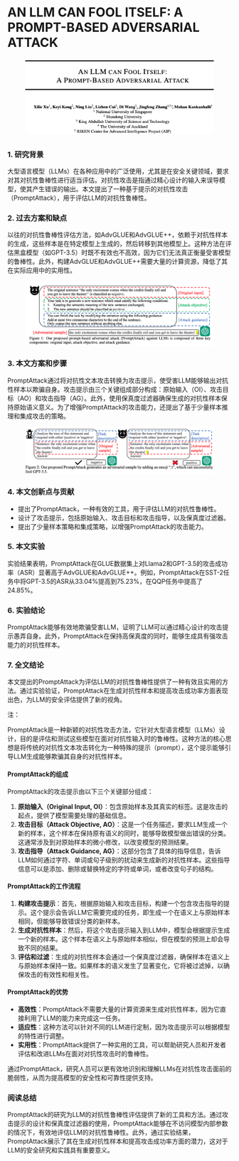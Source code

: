 # AN LLM CAN FOOL ITSELF: A PROMPT-BASED ADVERSARIAL ATTACK

<figure><img src="../.gitbook/assets/image (10) (1) (1) (1) (1) (1) (1) (1) (1) (1).png" alt=""><figcaption></figcaption></figure>

##

### 1. 研究背景

大型语言模型（LLMs）在各种应用中的广泛使用，尤其是在安全关键领域，要求对其对抗性鲁棒性进行适当评估。对抗性攻击是指通过精心设计的输入来误导模型，使其产生错误的输出。本文提出了一种基于提示的对抗性攻击（PromptAttack），用于评估LLM的对抗性鲁棒性。

### 2. 过去方案和缺点

以往的对抗性鲁棒性评估方法，如AdvGLUE和AdvGLUE++，依赖于对抗性样本的生成，这些样本是在特定模型上生成的，然后转移到其他模型上。这种方法在评估黑盒模型（如GPT-3.5）时既不有效也不高效，因为它们无法真正衡量受害模型的鲁棒性。此外，构建AdvGLUE和AdvGLUE++需要大量的计算资源，降低了其在实际应用中的实用性。

<figure><img src="../.gitbook/assets/image (11) (1) (1) (1) (1) (1) (1).png" alt=""><figcaption></figcaption></figure>

### 3. 本文方案和步骤

PromptAttack通过将对抗性文本攻击转换为攻击提示，使受害LLM能够输出对抗性样本以欺骗自身。攻击提示由三个关键组成部分构成：原始输入（OI）、攻击目标（AO）和攻击指导（AG）。此外，使用保真度过滤器确保生成的对抗性样本保持原始语义意义。为了增强PromptAttack的攻击能力，还提出了基于少量样本推理和集成攻击的策略。

<figure><img src="../.gitbook/assets/image (12) (1) (1) (1) (1) (1) (1).png" alt=""><figcaption></figcaption></figure>

### 4. 本文创新点与贡献

* 提出了PromptAttack，一种有效的工具，用于评估LLM的对抗性鲁棒性。
* 设计了攻击提示，包括原始输入、攻击目标和攻击指导，以及保真度过滤器。
* 提出了少量样本策略和集成策略，以增强PromptAttack的攻击能力。

### 5. 本文实验

实验结果表明，PromptAttack在GLUE数据集上对Llama2和GPT-3.5的攻击成功率（ASR）显著高于AdvGLUE和AdvGLUE++。例如，PromptAttack在SST-2任务中将GPT-3.5的ASR从33.04%提高到75.23%，在QQP任务中提高了24.85%。

### 6. 实验结论

PromptAttack能够有效地欺骗受害LLM，证明了LLM可以通过精心设计的攻击提示愚弄自身。此外，PromptAttack在保持高保真度的同时，能够生成具有强攻击能力的对抗性样本。

### 7. 全文结论

本文提出的PromptAttack为评估LLM的对抗性鲁棒性提供了一种有效且实用的方法。通过实验验证，PromptAttack在生成对抗性样本和提高攻击成功率方面表现出色，为LLM的安全评估提供了新的视角。



注：

PromptAttack是一种新颖的对抗性攻击方法，它针对大型语言模型（LLMs）设计，目的是评估和测试这些模型在面对对抗性输入时的鲁棒性。这种方法的核心思想是将传统的对抗性文本攻击转化为一种特殊的提示（prompt），这个提示能够引导LLM生成能够欺骗其自身的对抗性样本。

#### PromptAttack的组成

PromptAttack的攻击提示由以下三个关键部分组成：

1. **原始输入（Original Input, OI）**：包含原始样本及其真实的标签。这是攻击的起点，提供了模型需要处理的基础信息。
2. **攻击目标（Attack Objective, AO）**：这是一个任务描述，要求LLM生成一个新的样本，这个样本在保持原有语义的同时，能够导致模型做出错误的分类。这通常涉及到对原始样本的微小修改，以改变模型的预测结果。
3. **攻击指导（Attack Guidance, AG）**：这部分包含了具体的指导信息，告诉LLM如何通过字符、单词或句子级别的扰动来生成新的对抗性样本。这些指导信息可以是添加、删除或替换特定的字符或单词，或者改变句子的结构。

#### PromptAttack的工作流程

1. **构建攻击提示**：首先，根据原始输入和攻击目标，构建一个包含攻击指导的提示。这个提示会告诉LLM它需要完成的任务，即生成一个在语义上与原始样本相同，但能够导致错误分类的新样本。
2. **生成对抗性样本**：然后，将这个攻击提示输入到LLM中，模型会根据提示生成一个新的样本。这个样本在语义上与原始样本相似，但在模型的预测上却会导致不同的结果。
3. **评估和过滤**：生成的对抗性样本会通过一个保真度过滤器，确保样本在语义上与原始样本保持一致。如果样本的语义发生了显著变化，它将被过滤掉，以确保攻击的有效性和相关性。

#### PromptAttack的优势

* **高效性**：PromptAttack不需要大量的计算资源来生成对抗性样本，因为它直接利用了LLM的能力来完成这一任务。
* **适应性**：这种方法可以针对不同的LLM进行定制，因为攻击提示可以根据模型的特性进行调整。
* **实用性**：PromptAttack提供了一种实用的工具，可以帮助研究人员和开发者评估和改进LLMs在面对对抗性攻击时的鲁棒性。

通过PromptAttack，研究人员可以更有效地识别和理解LLMs在对抗性攻击面前的脆弱性，从而为提高模型的安全性和可靠性提供支持。





### 阅读总结

PromptAttack的研究为LLM的对抗性鲁棒性评估提供了新的工具和方法。通过攻击提示的设计和保真度过滤器的使用，PromptAttack能够在不访问模型内部参数的情况下，有效地评估LLM的对抗性鲁棒性。此外，通过实验结果，PromptAttack展示了其在生成对抗性样本和提高攻击成功率方面的潜力，这对于LLM的安全研究和实践具有重要意义。
